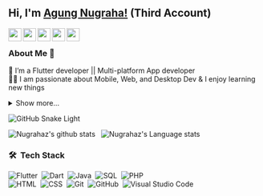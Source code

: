 ## Hi, I'm [Agung Nugraha!](https://www.linkedin.com/in/nugrahaz/) (Third Account)

 
<a href="https://www.linkedin.com/in/nugrahaz/">
  <img align="left" width="26px" src="https://cdn.simpleicons.org/linkedin"  />
</a>
<a href="mailto:nugraha.sttb@gmail.com">
  <img align="left" width="26px" src="https://cdn.simpleicons.org/gmail" />
</a>
<a href="https://web.facebook.com/itsMeNugraha">
  <img align="left" width="26px" src="https://cdn.simpleicons.org/facebook" />
</a>
<a href="https://www.youtube.com/@NuuSys">
  <img align="left" width="26px" src="https://cdn.simpleicons.org/youtube" />
</a>
<!-- <a href="https://www.wattpad.com/user/Nugrahaz">
  <img align="left" width="26px" src="https://cdn.simpleicons.org/wattpad" />
</a> -->
<a href="https://play.google.com/store/apps/developer?id=NuuSys">
  <img align="left" width="26px" src="https://github.com/nugrahaz/food_market/assets/69227102/51bcadbc-56d9-439c-b396-8e5f4cd95e8c" />
</a>

<br />

### About Me 🚀 
🌱 I’m a Flutter developer || Multi-platform App developer </br>
👨‍💻 I am passionate about Mobile, Web, and Desktop Dev & I enjoy learning new things </br>
<details>
  <summary>Show more... </summary>

- 🔭 I’m currently on a journey to build **great** things

- 🌱 I’m currently learning **everything** 🤓 

- 🤝 I’m looking for help with **finding projects to contribute to!**

- 💬 Ask me about **open source, web development, and community management**

- ✏️ Often spends time writing.
 
</details>

![GitHub Snake Light](dist/github-contribution-grid-snake.svg#gh-light-mode-only)


![Nugrahaz's github stats](https://github-readme-stats.vercel.app/api?username=nugrahaz&show_icons=false&hide_border=true)&nbsp;&nbsp;
![Nugrahaz's Language stats](https://github-readme-stats-eight-theta.vercel.app/api/top-langs/?username=nugrahaz&layout=compact&langs_count=8&hide_border=true)
<br />
### 🛠 &nbsp;Tech Stack

![Flutter](https://img.shields.io/badge/-Flutter-05122A?style=flat&logo=flutter)&nbsp;
![Dart](https://img.shields.io/badge/-Dart-05122A?style=flat&logo=dart)&nbsp;
![Java](https://img.shields.io/badge/-Java-05122A?style=flat&logo=java)&nbsp;
![SQL](https://img.shields.io/badge/-SQL-05122A?style=flat&logo=C&logoColor=sql)&nbsp;
![PHP](https://img.shields.io/badge/-PHP-05122A?style=flat&logo=php&logoColor=php)\
![HTML](https://img.shields.io/badge/-HTML-05122A?style=flat&logo=HTML5)&nbsp;
![CSS](https://img.shields.io/badge/-CSS-05122A?style=flat&logo=CSS3&logoColor=1572B6)&nbsp;
![Git](https://img.shields.io/badge/-Git-05122A?style=flat&logo=git)&nbsp;
![GitHub](https://img.shields.io/badge/-GitHub-05122A?style=flat&logo=github)&nbsp;
![Visual Studio Code](https://img.shields.io/badge/-Visual%20Studio%20Code-05122A?style=flat&logo=visual-studio-code&logoColor=007ACC)&nbsp;
